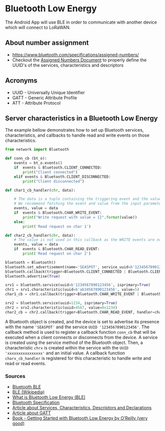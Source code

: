 # Bluetooth Low Energy
The Android App will use BLE in order to communicate with another device which will connect to LoRaWAN.

## About number assignment
- https://www.bluetooth.com/specifications/assigned-numbers/ 
- Checkout the [Assigned Numbers Document](https://btprodspecificationrefs.blob.core.windows.net/assigned-numbers/Assigned%20Number%20Types/Assigned_Numbers.pdf) to properly define the UUID's of the services, characteristics and descriptors

## Acronyms
- UUID - Universally Unique Identifier
- GATT - Generic Attribute Profile
- ATT - Attribute Protocol

## Server characteristics in a Bluetooth Low Energy
The example bellow demonstrates how to set up Bluetooth services, characteristics, and callbacks to handle read and write events on those characteristics. 
```python
from network import Bluetooth

def conn_cb (bt_o):
    events = bt_o.events()
    if  events & Bluetooth.CLIENT_CONNECTED:
        print("Client connected")
    elif events & Bluetooth.CLIENT_DISCONNECTED:
        print("Client disconnected")

def char1_cb_handler(chr, data):

    # The data is a tuple containing the triggering event and the value if the event is a WRITE event.
    # We recommend fetching the event and value from the input parameter, and not via characteristic.event() and characteristic.value()
    events, value = data
    if  events & Bluetooth.CHAR_WRITE_EVENT:
        print("Write request with value = {}".format(value))
    else:
        print('Read request on char 1')

def char2_cb_handler(chr, data):
    # The value is not used in this callback as the WRITE events are not processed.
    events, value = data
    if  events & Bluetooth.CHAR_READ_EVENT:
        print('Read request on char 2')

bluetooth = Bluetooth()
bluetooth.set_advertisement(name='SEASPOT', service_uuid=b'1234567890123456')
bluetooth.callback(trigger=Bluetooth.CLIENT_CONNECTED | Bluetooth.CLIENT_DISCONNECTED, handler=conn_cb)
bluetooth.advertise(True)

srv1 = bluetooth.service(uuid=b'1234567890123456', isprimary=True)
chr1 = srv1.characteristic(uuid=b'ab34567890123456', value=5)
char1_cb = chr1.callback(trigger=Bluetooth.CHAR_WRITE_EVENT | Bluetooth.CHAR_READ_EVENT, handler=char1_cb_handler)

srv2 = bluetooth.service(uuid=1234, isprimary=True)
chr2 = srv2.characteristic(uuid=4567, value=0x1234)
char2_cb = chr2.callback(trigger=Bluetooth.CHAR_READ_EVENT, handler=char2_cb_handler)
```
A Bluetooth object is created, and the device is set to advertise its presence with the name ``'SEASPOT'`` and the service ``UUID '1234567890123456'``. The callback method is used to register a callback function ``conn_cb`` that will be executed when a client connects or disconnects from the device. A service is created using the service method of the Bluetooth object. Then, a characteristic ``chrx`` is created within the service with the ``UUID 'xxxxxxxxxxxxxxxx'`` and an initial value. A callback function ``charx_cb_handler`` is registered for this characteristic to handle write and read or read events.

### Sources
- [Bluetooth BLE](https://www.bluetooth.com/bluetooth-resources/intro-to-bluetooth-low-energy/)
- [BLE (Wikipedia)](https://en.wikipedia.org/wiki/Bluetooth_Low_Energy)
- [What is Bluetooth Low Energy (BLE)](https://litum.com/what-is-ble-how-does-ble-work/)
- [Bluetooth Specification](https://www.bluetooth.com/specifications/specs/core-specification-5-3/)
- [Article about Services, Characteristics, Descriptors and Declarations](http://www.blesstags.eu/2018/08/services-characteristics-descriptors.html)
- [Article about GATT](https://microchipdeveloper.com/wireless:ble-gatt-overview)
- [Book - Getting Started with Bluetooth Low Energy by O’Reilly (very good)](https://www.oreilly.com/library/view/getting-started-with/9781491900550/)

